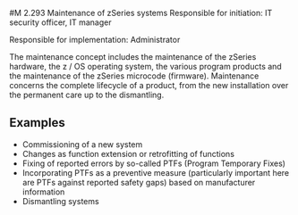 #M 2.293 Maintenance of zSeries systems
Responsible for initiation: IT security officer, IT manager

Responsible for implementation: Administrator

The maintenance concept includes the maintenance of the zSeries hardware, the z / OS operating system, the various program products and the maintenance of the zSeries microcode (firmware). Maintenance concerns the complete lifecycle of a product, from the new installation over the permanent care up to the dismantling.



## Examples 
* Commissioning of a new system
* Changes as function extension or retrofitting of functions
* Fixing of reported errors by so-called PTFs (Program Temporary Fixes)
* Incorporating PTFs as a preventive measure (particularly important here are PTFs against reported safety gaps) based on manufacturer information
* Dismantling systems




